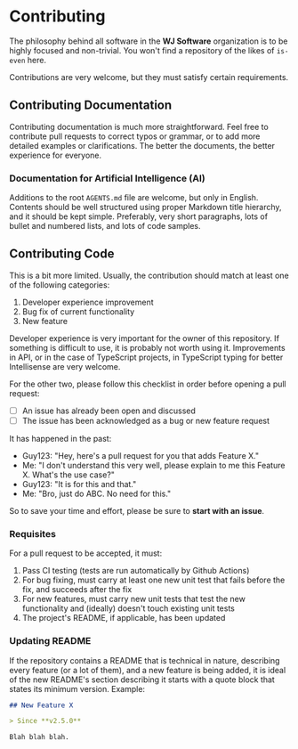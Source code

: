 # Contributing

The philosophy behind all software in the **WJ Software** organization is to be highly focused and non-trivial.  You won't find a repository of the likes of `is-even` here.

Contributions are very welcome, but they must satisfy certain requirements.

## Contributing Documentation

Contributing documentation is much more straightforward.  Feel free to contribute pull requests to correct typos or grammar, or to add more detailed examples or clarifications.  The better the documents, the better experience for everyone.

### Documentation for Artificial Intelligence (AI)

Additions to the root `AGENTS.md` file are welcome, but only in English.  Contents should be well structured using proper Markdown title hierarchy, and it should be kept simple.  Preferably, very short paragraphs, lots of bullet and numbered lists, and lots of code samples.

## Contributing Code

This is a bit more limited.  Usually, the contribution should match at least one of the following categories:

1. Developer experience improvement
2. Bug fix of current functionality
3. New feature

Developer experience is very important for the owner of this repository.  If something is difficult to use, it is probably not worth using it.  Improvements in API, or in the case of TypeScript projects, in TypeScript typing for better Intellisense are very welcome.

For the other two, please follow this checklist in order before opening a pull request:

- [ ] An issue has already been open and discussed
- [ ] The issue has been acknowledged as a bug or new feature request

It has happened in the past:

- Guy123: "Hey, here's a pull request for you that adds Feature X."
- Me: "I don't understand this very well, please explain to me this Feature X.  What's the use case?"
- Guy123:  "It is for this and that."
- Me: "Bro, just do ABC.  No need for this."

So to save your time and effort, please be sure to **start with an issue**.

### Requisites

For a pull request to be accepted, it must:

1. Pass CI testing (tests are run automatically by Github Actions)
2. For bug fixing, must carry at least one new unit test that fails before the fix, and succeeds after the fix
3. For new features, must carry new unit tests that test the new functionality and (ideally) doesn't touch existing unit tests
4. The project's README, if applicable, has been updated

### Updating README

If the repository contains a README that is technical in nature, describing every feature (or a lot of them), and a new feature is being added, it is ideal of the new README's section describing it starts with a quote block that states its minimum version.  Example:

```markdown
## New Feature X

> Since **v2.5.0**

Blah blah blah.
```

